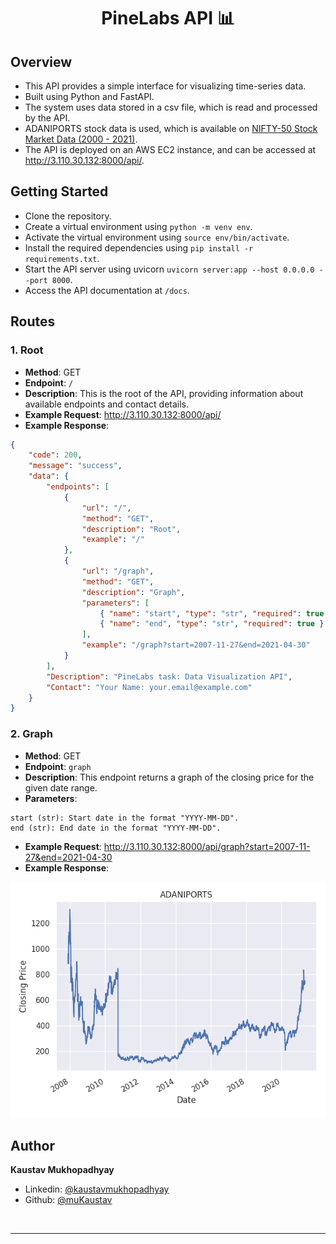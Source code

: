 <h1 align="center">PineLabs API 📊</h1>

## Overview

- This API provides a simple interface for visualizing time-series data.
- Built using Python and FastAPI.
- The system uses data stored in a csv file, which is read and processed by the API.
- ADANIPORTS stock data is used, which is available on [NIFTY-50 Stock Market Data (2000 - 2021)](https://www.kaggle.com/datasets/rohanrao/nifty50-stock-market-data).
- The API is deployed on an AWS EC2 instance, and can be accessed at http://3.110.30.132:8000/api/.

## Getting Started

- Clone the repository.
- Create a virtual environment using `python -m venv env`.
- Activate the virtual environment using `source env/bin/activate`.
- Install the required dependencies using `pip install -r requirements.txt`.
- Start the API server using uvicorn `uvicorn server:app --host 0.0.0.0 --port 8000`.
- Access the API documentation at `/docs`.

## Routes

### 1. Root

- **Method**: GET
- **Endpoint**: `/`
- **Description**: This is the root of the API, providing information about available endpoints and contact details.
- **Example Request**: http://3.110.30.132:8000/api/
- **Example Response**:

```json
{
	"code": 200,
	"message": "success",
	"data": {
		"endpoints": [
			{
				"url": "/",
				"method": "GET",
				"description": "Root",
				"example": "/"
			},
			{
				"url": "/graph",
				"method": "GET",
				"description": "Graph",
				"parameters": [
					{ "name": "start", "type": "str", "required": true },
					{ "name": "end", "type": "str", "required": true }
				],
				"example": "/graph?start=2007-11-27&end=2021-04-30"
			}
		],
		"Description": "PineLabs task: Data Visualization API",
		"Contact": "Your Name: your.email@example.com"
	}
}
```

### 2. Graph

- **Method**: GET
- **Endpoint**: `graph`
- **Description**: This endpoint returns a graph of the closing price for the given date range.
- **Parameters**:

```
start (str): Start date in the format "YYYY-MM-DD".
end (str): End date in the format "YYYY-MM-DD".
```

- **Example Request**: http://3.110.30.132:8000/api/graph?start=2007-11-27&end=2021-04-30
- **Example Response**:

<p align = center>
    <img alt="Project Logo" src="https://raw.githubusercontent.com/muKaustav/pinelabs_task/main/assets/graph.png" target="_blank" />
</p>

## Author

**Kaustav Mukhopadhyay**

- Linkedin: [@kaustavmukhopadhyay](https://www.linkedin.com/in/kaustavmukhopadhyay/)
- Github: [@muKaustav](https://github.com/muKaustav)

<br/>

---
